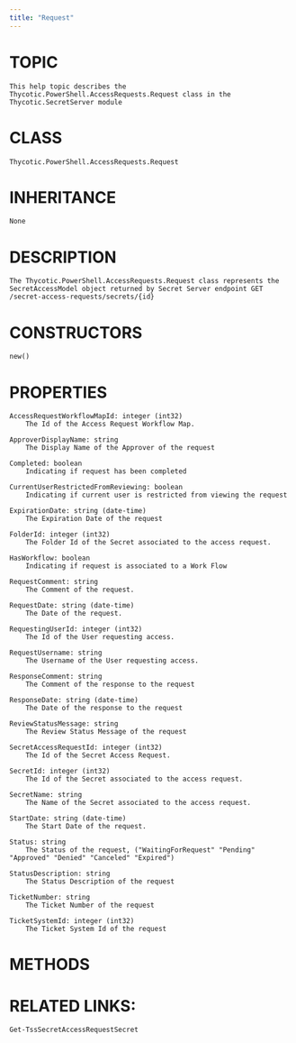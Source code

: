 ```yaml
---
title: "Request"
---
```


# TOPIC
    This help topic describes the Thycotic.PowerShell.AccessRequests.Request class in the Thycotic.SecretServer module

# CLASS
    Thycotic.PowerShell.AccessRequests.Request

# INHERITANCE
    None

# DESCRIPTION
    The Thycotic.PowerShell.AccessRequests.Request class represents the SecretAccessModel object returned by Secret Server endpoint GET /secret-access-requests/secrets/{id}

# CONSTRUCTORS
    new()

# PROPERTIES
    AccessRequestWorkflowMapId: integer (int32)
        The Id of the Access Request Workflow Map.

    ApproverDisplayName: string
        The Display Name of the Approver of the request

    Completed: boolean
        Indicating if request has been completed

    CurrentUserRestrictedFromReviewing: boolean
        Indicating if current user is restricted from viewing the request

    ExpirationDate: string (date-time)
        The Expiration Date of the request

    FolderId: integer (int32)
        The Folder Id of the Secret associated to the access request.

    HasWorkflow: boolean
        Indicating if request is associated to a Work Flow

    RequestComment: string
        The Comment of the request.

    RequestDate: string (date-time)
        The Date of the request.

    RequestingUserId: integer (int32)
        The Id of the User requesting access.

    RequestUsername: string
        The Username of the User requesting access.

    ResponseComment: string
        The Comment of the response to the request

    ResponseDate: string (date-time)
        The Date of the response to the request

    ReviewStatusMessage: string
        The Review Status Message of the request

    SecretAccessRequestId: integer (int32)
        The Id of the Secret Access Request.

    SecretId: integer (int32)
        The Id of the Secret associated to the access request.

    SecretName: string
        The Name of the Secret associated to the access request.

    StartDate: string (date-time)
        The Start Date of the request.

    Status: string
        The Status of the request, ("WaitingForRequest" "Pending" "Approved" "Denied" "Canceled" "Expired")

    StatusDescription: string
        The Status Description of the request

    TicketNumber: string
        The Ticket Number of the request

    TicketSystemId: integer (int32)
        The Ticket System Id of the request

# METHODS

# RELATED LINKS:
    Get-TssSecretAccessRequestSecret